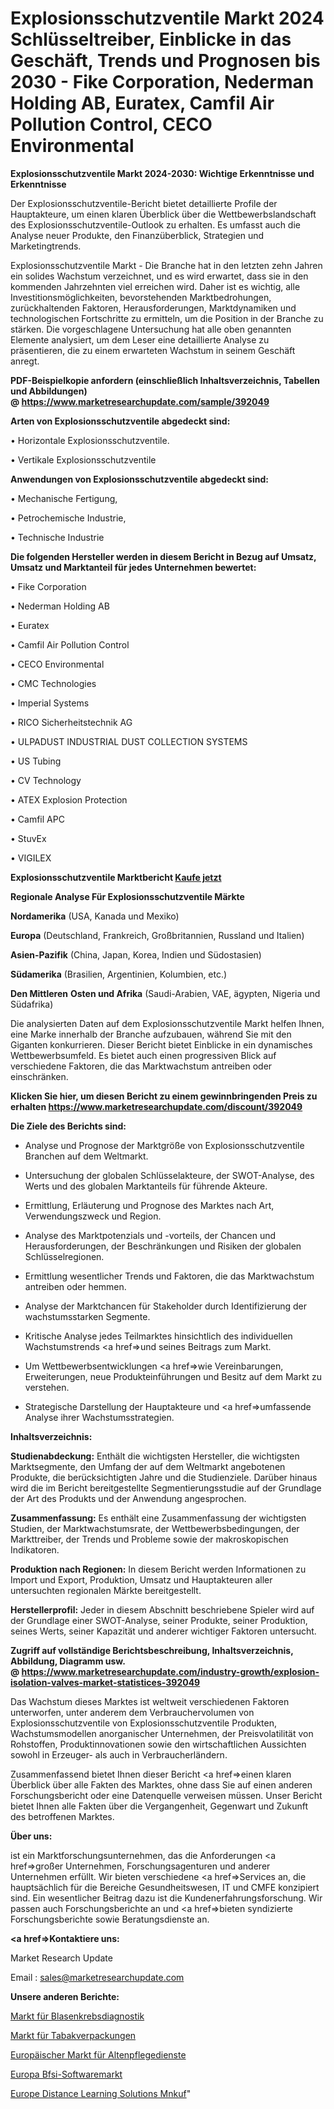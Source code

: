 # Explosionsschutzventile Markt 2024 Schlüsseltreiber, Einblicke in das Geschäft, Trends und Prognosen bis 2030 - Fike Corporation, Nederman Holding AB, Euratex, Camfil Air Pollution Control, CECO Environmental

<strong>Explosionsschutzventile Markt 2024-2030: Wichtige Erkenntnisse und Erkenntnisse</strong>

Der Explosionsschutzventile-Bericht bietet detaillierte Profile der Hauptakteure, um einen klaren Überblick über die Wettbewerbslandschaft des Explosionsschutzventile-Outlook zu erhalten. Es umfasst auch die Analyse neuer Produkte, den Finanzüberblick, Strategien und Marketingtrends.

Explosionsschutzventile Markt - Die Branche hat in den letzten zehn Jahren ein solides Wachstum verzeichnet, und es wird erwartet, dass sie in den kommenden Jahrzehnten viel erreichen wird. Daher ist es wichtig, alle Investitionsmöglichkeiten, bevorstehenden Marktbedrohungen, zurückhaltenden Faktoren, Herausforderungen, Marktdynamiken und technologischen Fortschritte zu ermitteln, um die Position in der Branche zu stärken. Die vorgeschlagene Untersuchung hat alle oben genannten Elemente analysiert, um dem Leser eine detaillierte Analyse zu präsentieren, die zu einem erwarteten Wachstum in seinem Geschäft anregt.

<strong><b>PDF-Beispielkopie anfordern (einschließlich Inhaltsverzeichnis, Tabellen und Abbildungen) @ </b></strong><strong><a href=https://www.marketresearchupdate.com/sample/392049><strong>https://www.marketresearchupdate.com/sample/392049</u></a></strong></strong>

<strong>Arten von Explosionsschutzventile abgedeckt sind:</strong>

• Horizontale Explosionsschutzventile.

• Vertikale Explosionsschutzventile

<strong>Anwendungen von Explosionsschutzventile abgedeckt sind:</strong>

• Mechanische Fertigung,

• Petrochemische Industrie,

• Technische Industrie

<strong>Die folgenden Hersteller werden in diesem Bericht in Bezug auf Umsatz, Umsatz und Marktanteil für jedes Unternehmen bewertet:</strong>

• Fike Corporation

• Nederman Holding AB

• Euratex

• Camfil Air Pollution Control

• CECO Environmental

• CMC Technologies

• Imperial Systems

• RICO Sicherheitstechnik AG

• ULPADUST INDUSTRIAL DUST COLLECTION SYSTEMS

• US Tubing

• CV Technology

• ATEX Explosion Protection

• Camfil APC

• StuvEx

• VIGILEX

<strong>Explosionsschutzventile Marktbericht <a href=https://www.marketresearchupdate.com/buynow/392049>Kaufe jetzt</a></strong>

<strong>Regionale Analyse Für Explosionsschutzventile Märkte</strong>

<strong>Nordamerika</strong> (USA, Kanada und Mexiko)

<strong>Europa</strong> (Deutschland, Frankreich, Großbritannien, Russland und Italien)

<strong>Asien-Pazifik</strong> (China, Japan, Korea, Indien und Südostasien)

<strong>Südamerika</strong> (Brasilien, Argentinien, Kolumbien, etc.)

<strong>Den Mittleren</strong> <strong>Osten und Afrika</strong> (Saudi-Arabien, VAE, ägypten, Nigeria und Südafrika)

Die analysierten Daten auf dem Explosionsschutzventile Markt helfen Ihnen, eine Marke innerhalb der Branche aufzubauen, während Sie mit den Giganten konkurrieren. Dieser Bericht bietet Einblicke in ein dynamisches Wettbewerbsumfeld. Es bietet auch einen progressiven Blick auf verschiedene Faktoren, die das Marktwachstum antreiben oder einschränken.

<strong>Klicken Sie hier, um diesen Bericht zu einem gewinnbringenden Preis zu erhalten
</strong><strong><a href=https://www.marketresearchupdate.com/discount/392049>https://www.marketresearchupdate.com/discount/392049</b></u></strong></a>

<strong>Die Ziele des Berichts sind:</strong>

- Analyse und Prognose der Marktgröße von Explosionsschutzventile Branchen auf dem Weltmarkt.

- Untersuchung der globalen Schlüsselakteure, der SWOT-Analyse, des Werts und des globalen Marktanteils für führende Akteure.

- Ermittlung, Erläuterung und Prognose des Marktes nach Art, Verwendungszweck und Region.

- Analyse des Marktpotenzials und -vorteils, der Chancen und Herausforderungen, der Beschränkungen und Risiken der globalen Schlüsselregionen.

- Ermittlung wesentlicher Trends und Faktoren, die das Marktwachstum antreiben oder hemmen.

- Analyse der Marktchancen für Stakeholder durch Identifizierung der wachstumsstarken Segmente.

- Kritische Analyse jedes Teilmarktes hinsichtlich des individuellen Wachstumstrends <a href=>und</a> seines Beitrags zum Markt.

- Um Wettbewerbsentwicklungen <a href=>wie</a> Vereinbarungen, Erweiterungen, neue Produkteinführungen und Besitz auf dem Markt zu verstehen.

- Strategische Darstellung der Hauptakteure und <a href=>umfas</a>sende Analyse ihrer Wachstumsstrategien.

<strong>Inhaltsverzeichnis:</strong>

<strong>Studienabdeckung:</strong> Enthält die wichtigsten Hersteller, die wichtigsten Marktsegmente, den Umfang der auf dem Weltmarkt angebotenen Produkte, die berücksichtigten Jahre und die Studienziele. Darüber hinaus wird die im Bericht bereitgestellte Segmentierungsstudie auf der Grundlage der Art des Produkts und der Anwendung angesprochen.

<strong>Zusammenfassung:</strong> Es enthält eine Zusammenfassung der wichtigsten Studien, der Marktwachstumsrate, der Wettbewerbsbedingungen, der Markttreiber, der Trends und Probleme sowie der makroskopischen Indikatoren.

<strong>Produktion nach Regionen:</strong> In diesem Bericht werden Informationen zu Import und Export, Produktion, Umsatz und Hauptakteuren aller untersuchten regionalen Märkte bereitgestellt.

<strong>Herstellerprofil:</strong> Jeder in diesem Abschnitt beschriebene Spieler wird auf der Grundlage einer SWOT-Analyse, seiner Produkte, seiner Produktion, seines Werts, seiner Kapazität und anderer wichtiger Faktoren untersucht.

<strong><b>Zugriff auf vollständige Berichtsbeschreibung, Inhaltsverzeichnis, Abbildung, Diagramm usw. @ </b></strong><strong><a href=https://www.marketresearchupdate.com/industry-growth/explosion-isolation-valves-market-statistices-392049>https://www.marketresearchupdate.com/industry-growth/explosion-isolation-valves-market-statistices-392049</a></strong>

Das Wachstum dieses Marktes ist weltweit verschiedenen Faktoren unterworfen, unter anderem dem Verbrauchervolumen von Explosionsschutzventile von Explosionsschutzventile Produkten, Wachstumsmodellen anorganischer Unternehmen, der Preisvolatilität von Rohstoffen, Produktinnovationen sowie den wirtschaftlichen Aussichten sowohl in Erzeuger- als auch in Verbraucherländern.

Zusammenfassend bietet Ihnen dieser Bericht <a href=>einen</a> klaren Überblick über alle Fakten des Marktes, ohne dass Sie auf einen anderen Forschungsbericht oder eine Datenquelle verweisen müssen. Unser Bericht bietet Ihnen alle Fakten über die Vergangenheit, Gegenwart und Zukunft des betroffenen Marktes.

<strong>Über uns:</strong>

 ist ein Marktforschungsunternehmen, das die Anforderungen <a href=>großer</a> Unternehmen, Forschungsagenturen und anderer Unternehmen erfüllt. Wir bieten verschiedene <a href=>Services</a> an, die hauptsächlich für die Bereiche Gesundheitswesen, IT und CMFE konzipiert sind. Ein wesentlicher Beitrag dazu ist die Kundenerfahrungsforschung. Wir passen auch Forschungsberichte an und <a href=>bieten</a> syndizierte Forschungsberichte sowie Beratungsdienste an.

<strong><a href=>Kontaktiere uns:</a></strong>

Market Research Update

Email : sales@marketresearchupdate.com

<strong>Unsere anderen Berichte:</strong>

<a href=https://www.linkedin.com/pulse/bladder-cancer-diagnostic-market-size-analysis>Markt für Blasenkrebsdiagnostik</a>

<a href=https://www.linkedin.com/pulse/tobacco-packaging-market-analysis-segment-region>Markt für Tabakverpackungen</a>

<a href=https://www.linkedin.com/pulse/europe-aged-care-services-market-research-report>Europäischer Markt für Altenpflegedienste</a>

<a href=https://www.linkedin.com/pulse/europe-bfsi-software-market-upcoming-trends-segmented>Europa Bfsi-Softwaremarkt</a>

<a href=https://www.linkedin.com/pulse/europe-distance-learning-solutions-mnkuf/>Europe Distance Learning Solutions Mnkuf</a>"
